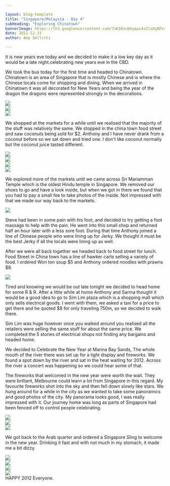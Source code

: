 ```yaml
---

layout: blog-template
title: "Singapore/Malaysia - Day 4"
subHeading: "Exploring Chinatown"
bannerImage: https://lh3.googleusercontent.com/7xKS0vubbyqai4sSlaXq8Pz4j1MS68ISDAxyk2-SHc8Ng6gACGMBUDdastHfHCOxNS-VdJWQjj5yLrxa5Zk4xbS7Ri8_RCeLGyKRNJZCUyX1Cpv2Ou93sg0-z1EX82httuGbdvSGtQ
date: 2011-12-31
author: Amy Sellitti

---
```


It is new years eve today and we decided to make it a low key day as it would be a late night.celebrating new years eve in the CBD.

We took the bus today for the first time and headed to Chinatown. Chinatown is an area of Singapore that is mostly Chinese and is where the Chinese locals come for shopping and dining. When we arrived in Chinatown it was all decorated for New Years and being the year of the dragon the dragons were represented strongly in the decorations.  

<div class="center-image"><img src="https://lh3.googleusercontent.com/b-Cel0tyOKaWy-tyg_QajnsksFMifGTQhyh3KL9JhfNYVA6w2n5-FqbAD4WPAvUNtUuppScaTL-1gBQ5NKJ9xPMF55eXDDRXuVCfzLNSSK4LguKfiU-5T80F-3v0l78Q3x7d-6KK6g" /></div>
<div class="center-image"><img src="https://lh3.googleusercontent.com/Q2ECyoCtmFqun3OtdUJVCmcjgLAJNrLRUMHdK_5qN2OLOkJETHKmwCNqzbW8URa_95FpmXWRbyYWmmaCJhdQyf-6vDSVHZ2DJJfoyqxl59TE1xt9QT-f_8cxOE6Z1moeqVMXvaDfww" /></div>
<div class="center-image"><img src="https://lh3.googleusercontent.com/EZ1YmLc0qfIigcXNdpwm6wPmxTWlQlyhTBCJiPtHnse5VHt1RTTogZvt4eCJTxDXwHIOGcVyq8d62UGp-k3qM1HrIVFx2IhaZLKDnvsEEvEmKO9nnN0a0bCh_4eGxI82yLPzBns3BQ" /></div>

We shopped at the markets for a while until we realised that the majority of the stuff was relatively the same. We stopped in the china town food street and saw coconuts being sold for $2. Anthony and I have never drank from a coconut before so we sat down and tried one. I don't like coconut normally but the coconut juice tasted different.

<div class="center-image"><img src="https://lh3.googleusercontent.com/M7FiDaKH1mDWX4RzvbWzGjPK9U_p9MfHzWBua2wRk7NZqsdyPkBEXfMpW_GRRRjcHWQqBzi3A0oRQj-V14MiVnDUnTVQp79u9WRJsYDFIGF1PYYD9CRFzMLA2FbJQ98C9i62yYot1Q" /></div>
<div class="center-image"><img src="https://lh3.googleusercontent.com/nydxitoeaBFMGYPT9DkO2_gHpS5gzbhq18wj_wxd1O5k0TxgAxnL030S0nlx6xKolA0OdMMob5GlXfvIGEfIvH5veBZa-mNa9ZWPvRXZhQBzq8wZAjIt18zcmmw0w7gIDdHS6PrSug" /></div>
<div class="center-image"><img src="https://lh3.googleusercontent.com/VGPSQRX6ENl-2YIjoAY82zWnUHaPJWvi-MsK4LXG2JhRHW81A59Wk6OQA2SYTJdspol-ANBW9jcYIbiLPd4sM3dzRMKMNK-Ik2riiSYtgeZGSbLdCGjeynwfd_zqQXnXAfSUNwy9Sw" /></div>
<div class="center-image"><img src="https://lh3.googleusercontent.com/nZk_LzdcmSeu_0wZH3dN48-ELJS1uzWzWuDHtj_a-XEJZEgZ7FPViJKe1AoGEeIyEJIOesPjPt7hWXYSMMXEll7NRA8B5IwTBqrO9eRIkAtJjw8hGs7ImSyzlCYaE5IMvekK1wvkRQ" /></div>

We explored more of the markets until we came across Sri Mariamman Temple which is the oldest Hindu temple in Singapore. We removed our shoes to go and have a look inside, but when we got in there we found that you had to pay a small fee to take photos of the inside. Not impressed with that we made our way back to the markets.

<div class="center-image"><img src="https://lh3.googleusercontent.com/PbkqSgYsicd8TQq6HK2K4_coz-Np3_ObFENS6rrPo9ycmj5RD_QSYCQ6slWk0BmhIttr28mpB5tA-xeGX0LeWXgNpQ3d9pn57hbr3ZuJSzRB5nLSocATh8GNV43C5MIaLuEl7RIHlg" /></div>

Steve had been in some pain with his foot, and decided to try getting a foot massage to help with the pain. He went into this small shop and returned half an hour later with a less sore foot. During that time Anthony joined a line of Chinese people who were lining up for Jerky. We thought it must be the best Jerky if all the locals were lining up as well.

After we were all back together we headed back to food street for lunch. Food Street in China town has a line of hawker carts selling a variety of food. I ordered Won ton soup $5 and Anthony ordered noodles with prawns $8.

<div class="center-image"><img src="https://lh3.googleusercontent.com/OceqdqWLY-dWNXdW1pDUFcU5K76kHtoTjJC8rsOmyTrcIjcy7k9RVvMtk6v9m8Stm6ortTf84YA4Usa8mWw90skigCUROAlLRFWttnScnnKrGoCq3OrXIbBrkP9p0AfkTWZNwJkuqA" /></div>

Tired and knowing we would be out late tonight we decided to head home for some R & R. After a little while at home Anthony and Sarma thought it would be a good idea to go to Sim Lim plaza which is a shopping mall which only sells electrical goods. I went with them, we asked a taxi for a price to get there and he quoted $8 for only traveling 750m, so we decided to walk there.

Sim Lim was huge however once you walked around you realised all the retailers were selling the same stuff for about the same price. We completed the 5 stories of electrical shops not finding any bargains and headed home.

We decided to Celebrate the New Year at Marina Bay Sands, The whole mouth of the river there was set up for a light display and fireworks. We found a spot down by the river and sat in the heat waiting for 2012. Across the river a concert was happening so we could hear some of that.

The fireworks that welcomed in the new year were worth the wait. They were brilliant, Melbourne could learn a lot from Singapore in this regard. My favourite fireworks shot into the sky and then fell down slowly like stars. We hung around for a while in the city as we wanted to take some panoramics and good photos of the city. My panorama looks good, I was really impressed with it.  Our journey home was long as parts of Singapore had been fenced off to control people celebrating.

<div class="center-image"><img src="https://lh3.googleusercontent.com/TU9LzuWauUyubfZKHO3mB5-RbvbK3cn3JBxSdDelWqvz5RYcI7VNjcRt7dXPsKz4jwRBEgaNnqQj-JNZkdHFAFb43Cu4fazWo37Bp9aVujShfEIOw0nrC5SvVF9qC9sxPWfTtBArug" /></div>
<div class="center-image"><img src="https://lh3.googleusercontent.com/X3GXQcdtV5DrkXkdUDH-Ad5gl5VV_1-KFOFIGRPYXS_i6o0R07SKEkFlZxovtZ1bC-n7R6Ab5vCn5V7MOESqU27bMLuXVexOUg7NdtqgIySEj6UelJx0kPSX_2Dpo2gAl0PWBUF5Fg" /></div>
<div class="center-image"><img src="https://lh3.googleusercontent.com/LynQDjVtK9q3LSdFouS8i7B3_qf_wNSuSfC_1b3IR6_RjDPLlgcN6HITQie4uJ4WSMOdJuInwtbKNqbYnbAkJFk3sJZkRRNjUtqHN3vGIlZ-tfLNBHJK5_Eh8GcZc3zvOY0fTRG9Sw" /></div>

We got back to the Arab quarter and ordered a Singapore Sling to welcome in the new year. Drinking it fast and with not much in my stomach, it made me a bit dizzy. 

<div class="center-image"><img src="https://lh3.googleusercontent.com/jmw8K-yVo1_LebKL89DjWtJs1XuVZNOwxFHVIv2I0NBYJN-rBAGPpO8oAvRHK7v5ogbYj1AHWXF9gDEGkf-TZ5zprnwbMxMGUy3vI1ZBdbAdceJuvXZVpjkANu7WeTIJ9iDPP2wwrA" /></div>
<div class="center-image"><img src="https://lh3.googleusercontent.com/i_EJyDk2DEtDyhHhWZxCpDXE8vGuCzP1XSVUr9TBFruebSKIunEAmGlX0QYfmGOhzSmjeqrI08z3XNPv-dL-9aGIifvBX4P-pP-tYlJvREOXwOHrDG-EqCu-vmmdnJUTAJv3USuaIA" /></div>
<div class="center-image"><img src="https://lh3.googleusercontent.com/STMD5JpZMgY0xYedT2zKuWQoWSvxB1AjvCN9ovFqs-Bfu8YDaY288KELcLpXFIxP_mla7SdP-BRYxgdmPDolul3S4MaDqSG65qVLrHOk8O7N-QEB3kk0FwFXkskkZO6W9sJzdC1gkg" /></div>
<div class="center-image"><img src="https://lh3.googleusercontent.com/IcPfU4aHlfB212980aneS8PkccMAN0jvw3CXxQVH4TrTVoySRdtrK0TjnIZsC1b-Iooq6FiYI4-j7DcjFl7oGp9Kj6EYS2BebDacbAhaUPNcNaBd8UPqFi7SMs0dPfkkOKZa-4FDTQ" /></div>
HAPPY 2012 Everyone. 



